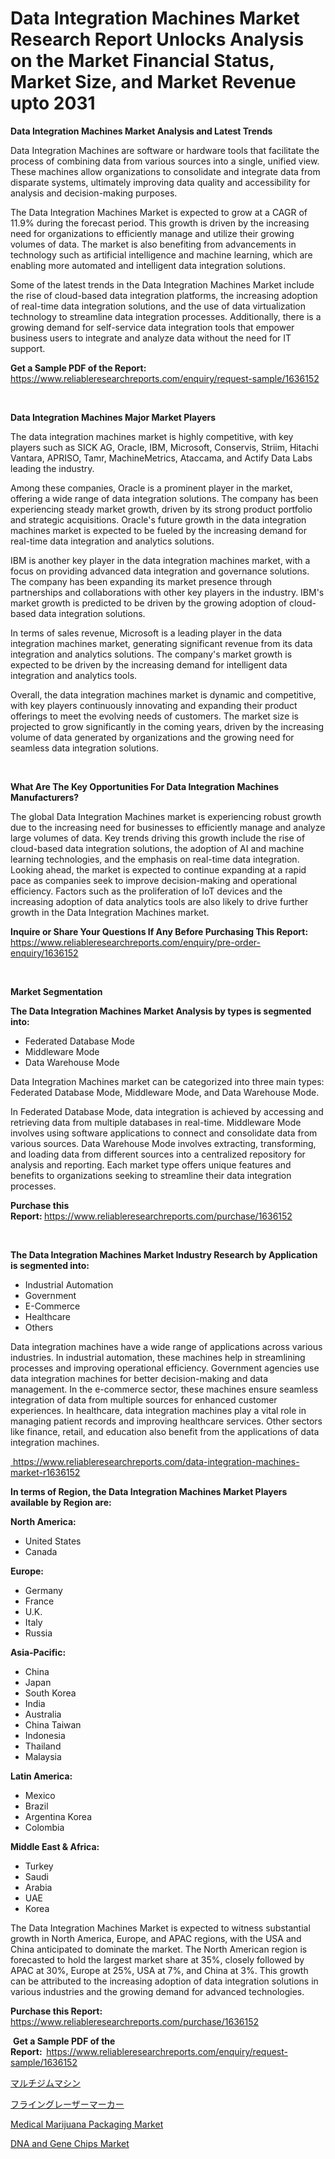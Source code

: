 <p><h1>Data Integration Machines Market Research Report Unlocks Analysis on the Market Financial Status, Market Size, and Market Revenue upto 2031</h1></p><p><strong>Data Integration Machines Market Analysis and Latest Trends</strong></p>
<p><p>Data Integration Machines are software or hardware tools that facilitate the process of combining data from various sources into a single, unified view. These machines allow organizations to consolidate and integrate data from disparate systems, ultimately improving data quality and accessibility for analysis and decision-making purposes.</p><p>The Data Integration Machines Market is expected to grow at a CAGR of 11.9% during the forecast period. This growth is driven by the increasing need for organizations to efficiently manage and utilize their growing volumes of data. The market is also benefiting from advancements in technology such as artificial intelligence and machine learning, which are enabling more automated and intelligent data integration solutions.</p><p>Some of the latest trends in the Data Integration Machines Market include the rise of cloud-based data integration platforms, the increasing adoption of real-time data integration solutions, and the use of data virtualization technology to streamline data integration processes. Additionally, there is a growing demand for self-service data integration tools that empower business users to integrate and analyze data without the need for IT support.</p></p>
<p><strong>Get a Sample PDF of the Report:&nbsp;</strong> <a href="https://www.reliableresearchreports.com/enquiry/request-sample/1636152">https://www.reliableresearchreports.com/enquiry/request-sample/1636152</a></p>
<p>&nbsp;</p>
<p><strong>Data Integration Machines Major Market Players</strong></p>
<p><p>The data integration machines market is highly competitive, with key players such as SICK AG, Oracle, IBM, Microsoft, Conservis, Striim, Hitachi Vantara, APRISO, Tamr, MachineMetrics, Ataccama, and Actify Data Labs leading the industry.</p><p>Among these companies, Oracle is a prominent player in the market, offering a wide range of data integration solutions. The company has been experiencing steady market growth, driven by its strong product portfolio and strategic acquisitions. Oracle's future growth in the data integration machines market is expected to be fueled by the increasing demand for real-time data integration and analytics solutions.</p><p>IBM is another key player in the data integration machines market, with a focus on providing advanced data integration and governance solutions. The company has been expanding its market presence through partnerships and collaborations with other key players in the industry. IBM's market growth is predicted to be driven by the growing adoption of cloud-based data integration solutions.</p><p>In terms of sales revenue, Microsoft is a leading player in the data integration machines market, generating significant revenue from its data integration and analytics solutions. The company's market growth is expected to be driven by the increasing demand for intelligent data integration and analytics tools.</p><p>Overall, the data integration machines market is dynamic and competitive, with key players continuously innovating and expanding their product offerings to meet the evolving needs of customers. The market size is projected to grow significantly in the coming years, driven by the increasing volume of data generated by organizations and the growing need for seamless data integration solutions.</p></p>
<p>&nbsp;</p>
<p><strong>What Are The Key Opportunities For Data Integration Machines Manufacturers?</strong></p>
<p><p>The global Data Integration Machines market is experiencing robust growth due to the increasing need for businesses to efficiently manage and analyze large volumes of data. Key trends driving this growth include the rise of cloud-based data integration solutions, the adoption of AI and machine learning technologies, and the emphasis on real-time data integration. Looking ahead, the market is expected to continue expanding at a rapid pace as companies seek to improve decision-making and operational efficiency. Factors such as the proliferation of IoT devices and the increasing adoption of data analytics tools are also likely to drive further growth in the Data Integration Machines market.</p></p>
<p><strong>Inquire or Share Your Questions If Any Before Purchasing This Report:</strong> <a href="https://www.reliableresearchreports.com/enquiry/pre-order-enquiry/1636152">https://www.reliableresearchreports.com/enquiry/pre-order-enquiry/1636152</a></p>
<p>&nbsp;</p>
<p><strong>Market Segmentation</strong></p>
<p><strong>The Data Integration Machines Market Analysis by types is segmented into:</strong></p>
<p><ul><li>Federated Database Mode</li><li>Middleware Mode</li><li>Data Warehouse Mode</li></ul></p>
<p><p>Data Integration Machines market can be categorized into three main types: Federated Database Mode, Middleware Mode, and Data Warehouse Mode. </p><p>In Federated Database Mode, data integration is achieved by accessing and retrieving data from multiple databases in real-time. Middleware Mode involves using software applications to connect and consolidate data from various sources. Data Warehouse Mode involves extracting, transforming, and loading data from different sources into a centralized repository for analysis and reporting. Each market type offers unique features and benefits to organizations seeking to streamline their data integration processes.</p></p>
<p><strong>Purchase this Report:&nbsp;</strong><a href="https://www.reliableresearchreports.com/purchase/1636152">https://www.reliableresearchreports.com/purchase/1636152</a></p>
<p>&nbsp;</p>
<p><strong>The Data Integration Machines Market Industry Research by Application is segmented into:</strong></p>
<p><ul><li>Industrial Automation</li><li>Government</li><li>E-Commerce</li><li>Healthcare</li><li>Others</li></ul></p>
<p><p>Data integration machines have a wide range of applications across various industries. In industrial automation, these machines help in streamlining processes and improving operational efficiency. Government agencies use data integration machines for better decision-making and data management. In the e-commerce sector, these machines ensure seamless integration of data from multiple sources for enhanced customer experiences. In healthcare, data integration machines play a vital role in managing patient records and improving healthcare services. Other sectors like finance, retail, and education also benefit from the applications of data integration machines.</p></p>
<p><a href="https://www.reliableresearchreports.com/data-integration-machines-market-r1636152">&nbsp;https://www.reliableresearchreports.com/data-integration-machines-market-r1636152</a></p>
<p><strong>In terms of Region, the Data Integration Machines Market Players available by Region are:</strong></p>
<p>
    <p> <strong> North America: </strong>
        <ul>
            <li>United States</li>
            <li>Canada</li>
        </ul>
        </p> 
    <p> <strong> Europe: </strong>
        <ul>
            <li>Germany</li>
            <li>France</li>
            <li>U.K.</li>
            <li>Italy</li>
            <li>Russia</li>
        </ul>
        </p> 
    <p> <strong> Asia-Pacific: </strong>
        <ul>
            <li>China</li>
            <li>Japan</li>
            <li>South Korea</li>
            <li>India</li>
            <li>Australia</li>
            <li>China Taiwan</li>
            <li>Indonesia</li>
            <li>Thailand</li>
            <li>Malaysia</li>
        </ul>
        </p> 
    <p> <strong> Latin America: </strong>
        <ul>
            <li>Mexico</li>
            <li>Brazil</li>
            <li>Argentina Korea</li>
            <li>Colombia</li>
        </ul>
        </p> 
    <p> <strong> Middle East & Africa: </strong>
        <ul>
            <li>Turkey</li>
            <li>Saudi</li>
            <li>Arabia</li>
            <li>UAE</li>
            <li>Korea</li>
        </ul>
    </p>
    </p>
<p><p>The Data Integration Machines Market is expected to witness substantial growth in North America, Europe, and APAC regions, with the USA and China anticipated to dominate the market. The North American region is forecasted to hold the largest market share at 35%, closely followed by APAC at 30%, Europe at 25%, USA at 7%, and China at 3%. This growth can be attributed to the increasing adoption of data integration solutions in various industries and the growing demand for advanced technologies.</p></p>
<p><strong>Purchase this Report: </strong><a href="https://www.reliableresearchreports.com/purchase/1636152">https://www.reliableresearchreports.com/purchase/1636152</a></p>
<p>&nbsp;<strong>Get a Sample PDF of the Report:&nbsp;&nbsp;</strong><a href="https://www.reliableresearchreports.com/enquiry/request-sample/1636152">https://www.reliableresearchreports.com/enquiry/request-sample/1636152</a></p>
<p><strong></strong></p>
<p><p><a href="https://github.com/JoanaNitzsche/Market-Research-Report-List-1/blob/main/779892992226.md">マルチジムマシン</a></p><p><a href="https://github.com/KaliMetz2023/Market-Research-Report-List-1/blob/main/988895592227.md">フライングレーザーマーカー</a></p><p><a href="https://github.com/NorbertYates/Market-Research-Report-List-5/blob/main/medical-marijuana-packaging-market.md">Medical Marijuana Packaging Market</a></p><p><a href="https://github.com/ElmoRunolfsson2023/Market-Research-Report-List-1/blob/main/dna-and-gene-chips-market.md">DNA and Gene Chips Market</a></p></p>
